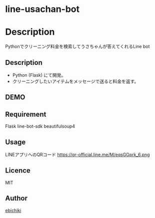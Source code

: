 line-usachan-bot
====

# Description
Pythonでクリーニング料金を検索してうさちゃんが答えてくれるLine bot

## Description
- Python (Flask) にて開発。
- クリーニングしたいアイテムをメッセージで送ると料金を返す。

## DEMO


## Requirement
Flask
line-bot-sdk
beautifulsoup4

## Usage
LINEアプリへのQRコード
https://qr-official.line.me/M/eqsGGprk_6.png

## Licence
MIT

## Author
[ebichiki](https://github.com/ebichiki)
